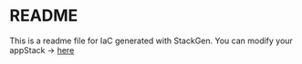 # README
This is a readme file for IaC generated with StackGen.
You can modify your appStack -> [here](http://main.dev.stackgen.com/appstacks/2a7b7a8b-da1c-4815-876a-832312c42aea)
